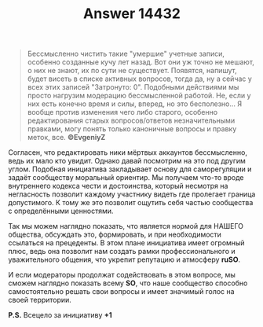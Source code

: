 ﻿---
title: "Answer 14432"
se.owner.user_id: 562052
se.owner.display_name: "Amgarak"
se.owner.link: "https://ru.meta.stackoverflow.com/users/562052/amgarak"
se.answer_id: 14432
se.question_id: 14429
se.post_type: answer
se.is_accepted: False
---
<blockquote>
<p>Бессмысленно чистить такие &quot;умершие&quot; учетные записи, особенно
созданные кучу лет назад. Вот они уж точно не мешают, о них не знают,
их по сути не существует. Появятся, напишут, будет висеть в списке
активных вопросов, тогда да, ну а сейчас у всех этих записей
&quot;Затронуто: 0&quot;. Подобными действиями мы просто нагрузим модерацию
бессмысленной работой. Не, если у них есть конечно время и силы,
вперед, но это бесполезно... Я вообще против изменения чего либо
старого, особенно редактирования старых вопросов/ответов
незначительными правками, могу понять только каноничные вопросы и
правку меток, все.
<strong>©EvgeniyZ</strong></p>
</blockquote>
<p>Согласен, что редактировать ники мёртвых аккаунтов бессмысленно, ведь их мало кто увидит. Однако давай посмотрим на это под другим углом. Подобная инициатива закладывает основу для саморегуляции и задаёт сообществу моральный ориентир. Мы получаем что-то вроде внутреннего кодекса чести и достоинства, который несмотря на негласность позволит каждому участнику видеть где пролегает граница допустимого. К тому же это позволит ощутить себя частью сообщества с определёнными ценностями.</p>
<p>Так мы можем наглядно показать, что является нормой для НАШЕГО общества, обсуждать это, формировать, и при необходимости ссылаться на прецеденты. В этом плане инициатива имеет огромный плюс, ведь она позволит нам создать рамки профессионального и уважительного общения, что укрепит репутацию и атмосферу <strong>ruSO</strong>.</p>
<p>И если модераторы продолжат содействовать в этом вопросе, мы сможем наглядно показать всему <strong>SO</strong>, что наше сообщество способно самостоятельно решать свои вопросы и имеет значимый голос на своей территории.</p>
<p><strong>P.S.</strong> Всецело за инициативу <strong>+1</strong></p>

